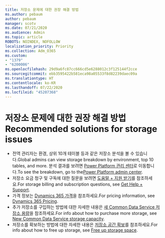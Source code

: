 ```yaml
---
title: 저장소 문제에 대한 권장 해결 방법
ms.author: pebaum
author: pebaum
manager: scotv
ms.date: 07/21/2020
ms.audience: Admin
ms.topic: article
ROBOTS: NOINDEX, NOFOLLOW
localization_priority: Priority
ms.collection: Adm_O365
ms.custom:
- "1379"
- "6200006"
ms.openlocfilehash: 29d9a6fc87cc666cd5e6288012c3f125144f2cce
ms.sourcegitcommit: ebb3595422b581eca98a05533f8d82239daec09a
ms.translationtype: HT
ms.contentlocale: ko-KR
ms.lasthandoff: 07/22/2020
ms.locfileid: "45207368"
---
```

# <a name="recommended-solutions-for-storage-issues"></a><span data-ttu-id="48e05-102">저장소 문제에 대한 권장 해결 방법</span><span class="sxs-lookup"><span data-stu-id="48e05-102">Recommended solutions for storage issues</span></span>

- <span data-ttu-id="48e05-103">전역 관리자는 환경, 상위 10개 테이블 등과 같은 저장소 분석을 볼 수 있습니다.</span><span class="sxs-lookup"><span data-stu-id="48e05-103">Global admins can view storage breakdown by environment, top 10 tables, and more.</span></span> <span data-ttu-id="48e05-104">분석 결과를 보려면 [Power Platform 관리 센터](https://admin.powerplatform.microsoft.com/analytics/d365ce)로 이동합니다.</span><span class="sxs-lookup"><span data-stu-id="48e05-104">To see the breakdown, go to the[Power Platform admin center](https://admin.powerplatform.microsoft.com/analytics/d365ce).</span></span> 
- <span data-ttu-id="48e05-105">저장소 요금 청구 및 구독에 대한 질문을 보려면 [도움말 + 지원 받기](https://docs.microsoft.com/dynamics365/customer-engagement/admin/contact-information-microsoft-dynamics-365-online-billing-support)를 참조하세요.</span><span class="sxs-lookup"><span data-stu-id="48e05-105">For storage billing and subscription questions, see [Get Help + Support](https://docs.microsoft.com/dynamics365/customer-engagement/admin/contact-information-microsoft-dynamics-365-online-billing-support).</span></span>
- <span data-ttu-id="48e05-106">가격 정보는 [Dynamics 365 가격](https://dynamics.microsoft.com/pricing/)을 참조하세요.</span><span class="sxs-lookup"><span data-stu-id="48e05-106">For pricing information, see [Dynamics 365 Pricing](https://dynamics.microsoft.com/pricing/).</span></span>
- <span data-ttu-id="48e05-107">추가 저장소를 구입하는 방법에 대한 자세한 내용은 [새 Common Data Service 저장소 용량](https://go.microsoft.com/fwlink/p/?linkid=2010782)을 참조하세요.</span><span class="sxs-lookup"><span data-stu-id="48e05-107">For info about how to purchase more storage, see [New Common Data Service storage capacity](https://go.microsoft.com/fwlink/p/?linkid=2010782).</span></span>
- <span data-ttu-id="48e05-108">저장소를 확보하는 방법에 대한 자세한 내용은 [저장소 공간 확보](https://go.microsoft.com/fwlink/p/?linkid=2011105)를 참조하세요.</span><span class="sxs-lookup"><span data-stu-id="48e05-108">For info about how to free up storage, see [Free up storage space](https://go.microsoft.com/fwlink/p/?linkid=2011105).</span></span>